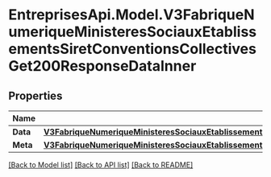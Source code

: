 # EntreprisesApi.Model.V3FabriqueNumeriqueMinisteresSociauxEtablissementsSiretConventionsCollectivesGet200ResponseDataInner

## Properties

Name | Type | Description | Notes
------------ | ------------- | ------------- | -------------
**Data** | [**V3FabriqueNumeriqueMinisteresSociauxEtablissementsSiretConventionsCollectivesGet200ResponseDataInnerData**](V3FabriqueNumeriqueMinisteresSociauxEtablissementsSiretConventionsCollectivesGet200ResponseDataInnerData.md) |  | [optional] 
**Meta** | [**V3FabriqueNumeriqueMinisteresSociauxEtablissementsSiretConventionsCollectivesGet200ResponseDataInnerMeta**](V3FabriqueNumeriqueMinisteresSociauxEtablissementsSiretConventionsCollectivesGet200ResponseDataInnerMeta.md) |  | [optional] 

[[Back to Model list]](../README.md#documentation-for-models) [[Back to API list]](../README.md#documentation-for-api-endpoints) [[Back to README]](../README.md)


